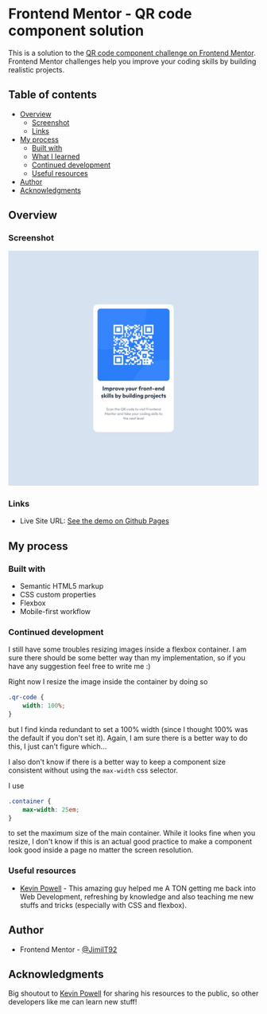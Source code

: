 # Frontend Mentor - QR code component solution

This is a solution to the [QR code component challenge on Frontend Mentor](https://www.frontendmentor.io/challenges/qr-code-component-iux_sIO_H). Frontend Mentor challenges help you improve your coding skills by building realistic projects. 

## Table of contents

- [Overview](#overview)
  - [Screenshot](#screenshot)
  - [Links](#links)
- [My process](#my-process)
  - [Built with](#built-with)
  - [What I learned](#what-i-learned)
  - [Continued development](#continued-development)
  - [Useful resources](#useful-resources)
- [Author](#author)
- [Acknowledgments](#acknowledgments)


## Overview

### Screenshot

![](./img/screenshot.jpeg)

### Links

- Live Site URL: [See the demo on Github Pages](https://jimi-s-frontend-mentor-cs.github.io/QR-Code-Component/)

## My process

### Built with

- Semantic HTML5 markup
- CSS custom properties
- Flexbox
- Mobile-first workflow

### Continued development

I still have some troubles resizing images inside a flexbox container. I am sure there should be some better way than my implementation, so if you have any suggestion feel free to write me :)

Right now I resize the image inside the container by doing so

```css
.qr-code {
    width: 100%;
}
```
but I find kinda redundant to set a 100% width (since I thought 100% was the default if you don't set it).
Again, I am sure there is a better way to do this, I just can't figure which...


I also don't know if there is a better way to keep a component size consistent without using the ```max-width``` css selector.

I use 
```css
.container {
    max-width: 25em;
}
```

to set the maximum size of the main container. While it looks fine when you resize, I don't know if this is an actual good practice to make a component look good inside a page no matter the screen resolution.


### Useful resources

- [Kevin Powell](https://www.youtube.com/kepowob) - This amazing guy helped me A TON getting me back into Web Development, refreshing by knowledge and also teaching me new stuffs and tricks (especially with CSS and flexbox).

## Author

- Frontend Mentor - [@JimiIT92](https://www.frontendmentor.io/profile/JimiIT92)


## Acknowledgments

Big shoutout to [Kevin Powell](https://www.youtube.com/kepowob) for sharing his resources to the public, so other developers like me can learn new stuff!